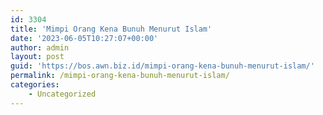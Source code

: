 ```yaml
---
id: 3304
title: 'Mimpi Orang Kena Bunuh Menurut Islam'
date: '2023-06-05T10:27:07+00:00'
author: admin
layout: post
guid: 'https://bos.awn.biz.id/mimpi-orang-kena-bunuh-menurut-islam/'
permalink: /mimpi-orang-kena-bunuh-menurut-islam/
categories:
    - Uncategorized
---
```


